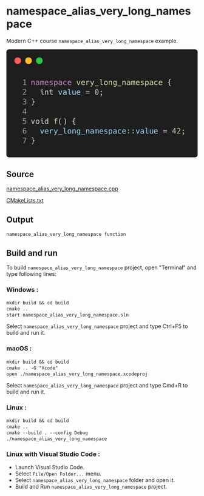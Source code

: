 # namespace_alias_very_long_namespace

Modern C++ course `namespace_alias_very_long_namespace` example.

![namespace_alias_very_long_namespace](../../../../docs/pictures/language_basics/namespace_alias_very_long_namespace.png)

## Source

[namespace_alias_very_long_namespace.cpp](namespace_alias_very_long_namespace.cpp)

[CMakeLists.txt](CMakeLists.txt)

## Output

```
namespace_alias_very_long_namespace function
```

## Build and run

To build `namespace_alias_very_long_namespace` project, open "Terminal" and type following lines:

### Windows :

``` shell
mkdir build && cd build
cmake .. 
start namespace_alias_very_long_namespace.sln
```

Select `namespace_alias_very_long_namespace` project and type Ctrl+F5 to build and run it.

### macOS :

``` shell
mkdir build && cd build
cmake .. -G "Xcode"
open ./namespace_alias_very_long_namespace.xcodeproj
```

Select `namespace_alias_very_long_namespace` project and type Cmd+R to build and run it.

### Linux :

``` shell
mkdir build && cd build
cmake .. 
cmake --build . --config Debug
./namespace_alias_very_long_namespace
```

### Linux with Visual Studio Code :

* Launch Visual Studio Code.
* Select `File/Open Folder...` menu.
* Select `namespace_alias_very_long_namespace` folder and open it.
* Build and Run `namespace_alias_very_long_namespace` project.
